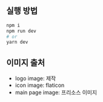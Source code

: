 ## 실행 방법

```bash
npm i
npm run dev
# or
yarn dev
```

## 이미지 출처

- logo image: 제작
- icon image: flaticon
- main page image: 프리소스 이미지
